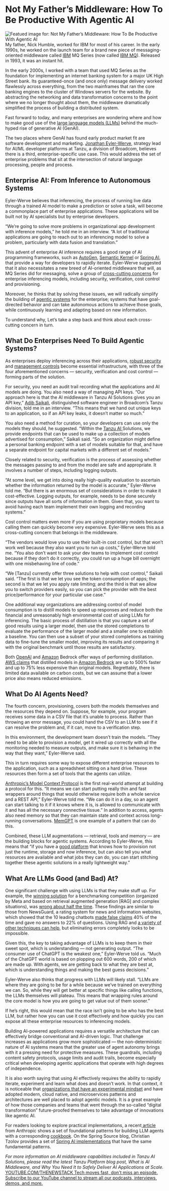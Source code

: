# Not My Father’s Middleware: How To Be Productive With Agentic AI
![Featued image for: Not My Father’s Middleware: How To Be Productive With Agentic AI](https://cdn.thenewstack.io/media/2025/02/85d1a35f-how-to-be-productive-with-agentic-ai-1024x576.jpg)
My father, Nick Humble, worked for IBM for most of his career. In the early 1990s, he worked on the launch team for a brand new piece of messaging-oriented middleware called [IBM](https://www.ibm.com?utm_content=inline+mention) MQ Series (now called [IBM MQ](https://www.ibm.com/products/mq)). Released in 1993, it was an instant hit.

In the early 2000s, I worked with a team that used MQ Series as the foundation for implementing an internet banking system for a major UK High Street bank. Its guaranteed-once (and once only) message delivery worked flawlessly across everything, from the two mainframes that ran the core banking engines to the cluster of Windows servers for the website. By abstracting the networking and data transformation concerns to the point where we no longer thought about them, the middleware dramatically simplified the process of building a distributed system.

Fast forward to today, and many enterprises are wondering where and how to make good use of the [large language models (LLMs)](https://thenewstack.io/llm/) behind the much-hyped rise of generative AI (GenAI).

The two places where GenAI has found early product market fit are software development and marketing. [Jonathan Eyler-Werve](https://www.linkedin.com/in/eylerwerve/), strategy lead for AI/ML developer platforms at Tanzu, a division of Broadcom, believes there is a third, enterprise-specific use case. This would address the set of enterprise problems that sit at the intersection of natural language processing, people and process.

## Enterprise AI: From Inference to Autonomous Systems
Eyler-Werve believes that inferencing, the process of running live data through a trained AI model to make a prediction or solve a task, will become a commonplace part of enterprise applications. These applications will be built not by AI specialists but by enterprise developers.

“We’re going to solve more problems in organizational app development with inference models,” he told me in an interview. “A lot of traditional applications are going to reach out to an inferencing model to solve a problem, particularly with data fusion and translation.”

This advent of enterprise AI inference requires a good range of AI programming frameworks, such as [AutoGen](https://microsoft.github.io/autogen/dev//index.html), [Semantic Kernel](https://learn.microsoft.com/en-us/semantic-kernel/overview/) or [Spring AI](https://spring.io/projects/spring-ai), that provide a way for developers to rapidly iterate. Eyler-Werve suggested that it also necessitates a new breed of AI-oriented middleware that will, as MQ Series did for messaging, solve a group of [cross-cutting concerns](https://thenewstack.io/vmwares-golden-path/) for enterprise inferencing models, including security, verification, cost control and provisioning.

Moreover, he thinks that by solving these issues, we will radically simplify the building of [agentic systems](https://thenewstack.io/ai-agents-a-comprehensive-introduction-for-developers/) for the enterprise; systems that have goal-directed behavior and can take autonomous actions to achieve those goals, while continuously learning and adapting based on new information.

To understand why, Let’s take a step back and think about each cross-cutting concern in turn.

## What Do Enterprises Need To Build Agentic Systems?
As enterprises deploy inferencing across their applications, [robust security](https://roadmap.sh/cyber-security) and [management controls](https://thenewstack.io/kubecon-keynotes-wrestle-with-ai-governance-complexities) become essential infrastructure, with three of the four aforementioned concerns — security, verification and cost control — forming parts of the solution.

For security, you need an audit trail recording what the applications and AI models are doing. You also need a way of managing API keys. “Our approach here is that the AI middleware in Tanzu AI Solutions gives you an API key,” [Adib Saikali](https://www.linkedin.com/in/adibsaikali/), distinguished software engineer in Broadcom’s Tanzu division, told me in an interview. “This means that we hand out unique keys to an application, so if an API key leaks, it doesn’t matter so much.”

You also need a method for curation, so your developers can use only the models they should, he suggested. “Within the [Tanzu AI ](https://www.vmware.com/solutions/app-platform/ai)Solutions, we provide endpoints that can be used to make up a collection of models advertised for consumption,” Saikali said. “So an organization might define a personal banking endpoint with a set of models suitable for that, and have a separate endpoint for capital markets with a different set of models.”

Closely related to security, verification is the process of assessing whether the messages passing to and from the model are safe and appropriate. It involves a number of steps, including logging outputs.

“At some level, we get into doing really high-quality evaluation to ascertain whether the information returned by the model is accurate,” Eyler-Werve told me. “But there is an enormous set of considerations in order to make it cost-effective. Logging outputs, for example, needs to be done securely since outputs have all sorts of information in them. Given that, you want to avoid having each team implement their own logging and recording systems.”

Cost control matters even more if you are using proprietary models because calling them can quickly become very expensive. Eyler-Werve sees this as a cross-cutting concern that belongs in the middleware.

“The vendors would love you to use their built-in cost control, but that won’t work well because they also want you to run up costs,” Eyler-Werve told me. “You also don’t want to ask your dev teams to implement cost control because if they don’t do it correctly, you could run up a huge bill overnight with one misbehaving line of code.”

“We [Tanzu] currently offer three solutions to help with cost control,” Saikali said. “The first is that we let you see the token consumption of apps; the second is that we let you apply rate limiting; and the third is that we allow you to switch providers easily, so you can pick the provider with the best price/performance for your particular use case.”

One additional way organizations are addressing control of model consumption is to distill models to speed up responses and reduce both the financial and unreasonably high environmental cost of using LLMs for inferencing. The basic process of distillation is that you capture a set of good results using a larger model, then use the stored completions to evaluate the performance of the larger model and a smaller one to establish a baseline. You can then use a subset of your stored completions as training data to fine-tune the smaller model, improving its results and comparing it with the original benchmark until those results are satisfactory.

Both [OpenAI](https://platform.openai.com/docs/guides/distillation) and [Amazon](https://aws.amazon.com/?utm_content=inline+mention) Bedrock offer ways of performing distillation. [AWS claims](https://aws.amazon.com/bedrock/model-distillation/) that distilled models in [Amazon Bedrock](https://thenewstack.io/building-llm-based-genai-applications-with-amazon-bedrock/) are up to 500% faster and up to 75% less expensive than original models. Regrettably, there is limited data available on carbon costs, but we can assume that a lower price also means reduced emissions.

## What Do AI Agents Need?
The fourth concern, provisioning, covers both the models themselves and the resources they depend on. Suppose, for example, your program receives some data in a CSV file that it’s unable to process. Rather than throwing an error message, you could hand the CSV to an LLM to see if it can resolve the problem and, if it can, move to a verification step.

In this environment, the development team doesn’t train the models. “They need to be able to provision a model, get it wired up correctly with all the monitoring needed to measure outputs, and make sure it is behaving in the way that they want,” Eyler-Werve said.

This in turn requires some way to expose different enterprise resources to the application, such as a spreadsheet sitting on a hard drive. These resources then form a set of tools that the agents can utilize.

[Anthropic’s Model Context Protocol](https://www.anthropic.com/news/model-context-protocol) is the first real-world attempt at building a protocol for this. “It means we can start putting really thin and fast wrappers around things that would otherwise require both a whole service and a REST API,” Eyler-Werve told me. “We can do it in a day, so an agent can start talking to it if it knows where it is, is allowed to communicate with it and has all the necessary connective tissue.”
In addition to access, agents also need memory so that they can maintain state and context across long-running conversations. [MemGPT](https://research.memgpt.ai) is one example of a pattern that can do this.

Combined, these LLM augmentations — retrieval, tools and memory — are the building blocks for agentic systems. According to Eyler-Werve, this means that “if you have a [good platform](https://thenewstack.io/how-spring-and-java-shaped-internal-developer-platforms) that knows how to provision not just the runtime, storage and now inference, but can also tell you what resources are available and what jobs they can do, you can start stitching together these agentic solutions in a really lightweight way.”

## What Are LLMs Good (and Bad) At?
One significant challenge with using LLMs is that they make stuff up. For example, the [winning solution](https://arxiv.org/pdf/2410.00005) for a benchmarking competition (organized by Meta and based on retrieval augmented generation [RAG] and complex situations), was [wrong about half the time](https://www.aicrowd.com/challenges/meta-comprehensive-rag-benchmark-kdd-cup-2024/problems/meta-kdd-cup-24-crag-knowledge-graph-and-web-retrieval/leaderboards). These findings are similar to those from NewsGuard, a rating system for news and information websites, which showed that the 10 leading chatbots [made false claims](https://www.newsguardtech.com/wp-content/uploads/2025/01/December2024AIMisinformationMonitor.pdf) 40% of the time and gave no answers to 22% of questions. Using RAG and [a variety of other techniques can help](https://www.nature.com/articles/d41586-025-00068-5), but eliminating errors completely looks to be impossible.

Given this, the key to taking advantage of LLMs is to keep them in their sweet spot, which is understanding — not generating output. “The consumer use of ChatGPT is the weakest one,” Eyler-Werve told us. “Much of the ChatGPT world is based on plopping out 600 words, 200 of which are made up. With agents, we are getting back to what they are best at, which is understanding things and making the best guess decisions.”

Eyler-Werve also thinks that progress with LLMs will likely stall. “LLMs are where they are going to be for a while because we’ve trained on everything we can. So, while they will get better at specific things like calling functions, the LLMs themselves will plateau. This means that wrapping rules around the core model is how you are going to get value out of them sooner.”

If he’s right, this would mean that the race isn’t going to be who has the best LLM, but rather how you can use it cost effectively and how quickly you can expose all these enterprise resources to inferencing models.

Building AI-powered applications requires a versatile architecture that can effectively bridge conventional and AI-driven logic. That challenge increases as applications grow more sophisticated — the non-deterministic nature of AI systems means that the greater use of agent autonomy brings with it a pressing need for protective measures. These guardrails, including content safety protocols, usage limits and audit trails, become especially critical when developing agentic applications that operate with high degrees of independence.

It is also worth saying that using AI effectively requires the ability to rapidly iterate, experiment and learn what does and doesn’t work. In that context, it is noticeable that [organizations that have an experimental mindset](https://blog.container-solutions.com/why-run-thousands-of-failed-experiments) and have adopted modern, cloud native, and microservices patterns and architectures are well placed to adopt agentic models. It is a great example of how those companies and teams that went through the so-called “digital transformation” future-proofed themselves to take advantage of innovations like agentic AI.

For readers looking to explore practical implementations, a recent[ article](https://www.anthropic.com/research/building-effective-agents) from Anthropic shows a set of foundational patterns for building LLM agents with a corresponding [cookbook](https://github.com/anthropics/anthropic-cookbook/tree/main/patterns/agents). On the Spring Source blog, Christian Tzolov provides a set of [Spring AI implementations](https://spring.io/blog/2025/01/21/spring-ai-agentic-patterns) that have the same fundamental patterns.

*For more information on AI middleware capabilities included in Tanzu AI Solutions, please read the latest Tanzu Platform blog post, What is AI Middleware, and Why You Need It to Safely Deliver AI Applications at Scale.*
[
YOUTUBE.COM/THENEWSTACK
Tech moves fast, don't miss an episode. Subscribe to our YouTube
channel to stream all our podcasts, interviews, demos, and more.
](https://youtube.com/thenewstack?sub_confirmation=1)
